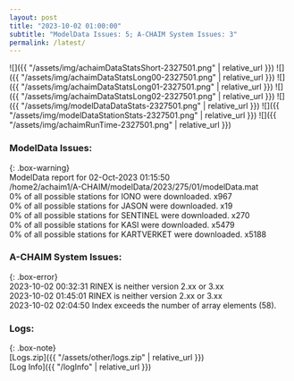 ```yaml
---
layout: post
title: "2023-10-02 01:00:00"
subtitle: "ModelData Issues: 5; A-CHAIM System Issues: 3"
permalink: /latest/
---
```


![]({{ "/assets/img/achaimDataStatsShort-2327501.png" | relative_url }})
![]({{ "/assets/img/achaimDataStatsLong00-2327501.png" | relative_url }})
![]({{ "/assets/img/achaimDataStatsLong01-2327501.png" | relative_url }})
![]({{ "/assets/img/achaimDataStatsLong02-2327501.png" | relative_url }})
![]({{ "/assets/img/modelDataDataStats-2327501.png" | relative_url }})
![]({{ "/assets/img/modelDataStationStats-2327501.png" | relative_url }})
![]({{ "/assets/img/achaimRunTime-2327501.png" | relative_url }})


### ModelData Issues:  
  
{: .box-warning}  
 ModelData report for 02-Oct-2023 01:15:50   
 /home2/achaim1/A-CHAIM/modelData/2023/275/01/modelData.mat   
 0% of all possible stations for IONO were downloaded. x967   
 0% of all possible stations for JASON were downloaded. x19   
 0% of all possible stations for SENTINEL were downloaded. x270   
 0% of all possible stations for KASI were downloaded. x5479   
 0% of all possible stations for KARTVERKET were downloaded. x5188   
  
### A-CHAIM System Issues:  
  
{: .box-error}  
2023-10-02 00:32:31 RINEX is neither version 2.xx or 3.xx  
2023-10-02 01:45:01 RINEX is neither version 2.xx or 3.xx  
2023-10-02 02:04:50 Index exceeds the number of array elements (58).  

### Logs:  
  
{: .box-note}  
[Logs.zip]({{ "/assets/other/logs.zip" | relative_url }})  
[Log Info]({{ "/logInfo" | relative_url }})  
